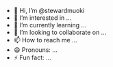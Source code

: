 - 👋 Hi, I’m @stewardmuoki
- 👀 I’m interested in ...
- 🌱 I’m currently learning ...
- 💞️ I’m looking to collaborate on ...
- 📫 How to reach me ...
- 😄 Pronouns: ...
- ⚡ Fun fact: ...

<!---
stewardmuoki/stewardmuoki is a ✨ special ✨ repository because its `README.md` (this file) appears on your GitHub profile.
You can click the Preview link to take a look at your changes.
--->
